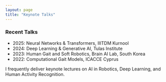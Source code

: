 ```yaml
---
layout: page
title: "Keynote Talks"
---
```


### Recent Talks
- 2025: Neural Networks & Transformers, IIITDM Kurnool  
- 2024: Deep Learning & Generative AI, Tulas Institute  
- 2023: Human Gait and Soft Robotics, Brain AI Lab, South Korea  
- 2022: Computational Gait Models, ICACCE Cyprus

I frequently deliver keynote lectures on AI in Robotics, Deep Learning, and Human Activity Recognition.
